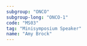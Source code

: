 ```yaml
---
subgroup: "ONCO"
subgroup-long: "ONCO-1"
code: "MS03"
tag: "Minisymposium Speaker"
name: "Amy Brock"
---
```

